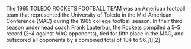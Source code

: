 The 1965 TOLEDO ROCKETS FOOTBALL TEAM was an American football team that represented the University of Toledo in the Mid-American Conference (MAC) during the 1965 college football season. In their third season under head coach Frank Lauterbur, the Rockets compiled a 5–5 record (2–4 against MAC opponents), tied for fifth place in the MAC, and outscored all opponents by a combined total of 104 to 96.[1][2]
